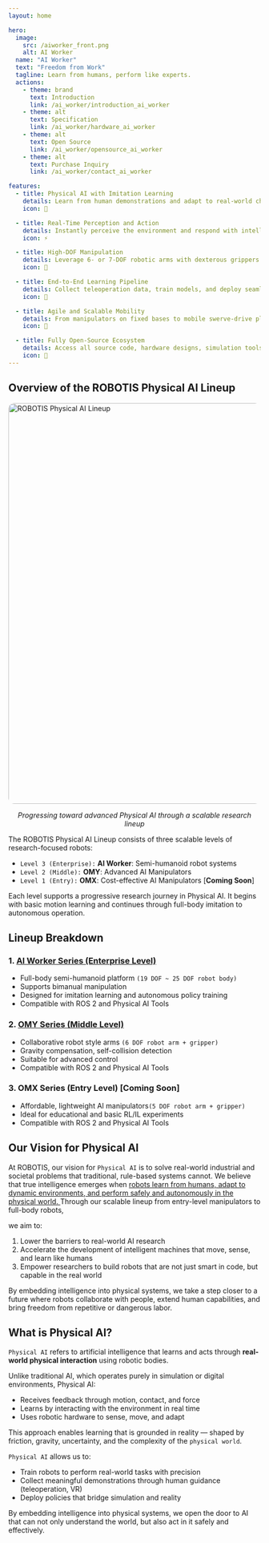 ```yaml
---
layout: home

hero:
  image:
    src: /aiworker_front.png
    alt: AI Worker
  name: "AI Worker"
  text: "Freedom from Work"
  tagline: Learn from humans, perform like experts.
  actions:
    - theme: brand
      text: Introduction
      link: /ai_worker/introduction_ai_worker
    - theme: alt
      text: Specification
      link: /ai_worker/hardware_ai_worker
    - theme: alt
      text: Open Source
      link: /ai_worker/opensource_ai_worker
    - theme: alt
      text: Purchase Inquiry
      link: /ai_worker/contact_ai_worker

features:
  - title: Physical AI with Imitation Learning
    details: Learn from human demonstrations and adapt to real-world changes through continuous interaction and intelligence.
    icon: 🧠

  - title: Real-Time Perception and Action
    details: Instantly perceive the environment and respond with intelligent behavior based on trained models and sensor feedback.
    icon: ⚡

  - title: High-DOF Manipulation
    details: Leverage 6- or 7-DOF robotic arms with dexterous grippers for precise and complex manipulation tasks.
    icon: 🦾

  - title: End-to-End Learning Pipeline
    details: Collect teleoperation data, train models, and deploy seamlessly using an integrated Physical AI workflow.
    icon: 🔄

  - title: Agile and Scalable Mobility
    details: From manipulators on fixed bases to mobile swerve-drive platforms, operate in both static and dynamic environments.
    icon: 🧭

  - title: Fully Open-Source Ecosystem
    details: Access all source code, hardware designs, simulation tools, and datasets to accelerate your research and development.
    icon: 🤩
---
```


## Overview of the ROBOTIS Physical AI Lineup
<img src="/overview/physical_ai_lineup.png" alt="ROBOTIS Physical AI Lineup" style="border-radius: 12px; width: 800px; display: block; margin: auto;" />
<p style="text-align: center;"><em>Progressing toward advanced Physical AI through a scalable research lineup</em></p>

The ROBOTIS Physical AI Lineup consists of three scalable levels of research-focused robots:
- `Level 3 (Enterprise):` **AI Worker**: Semi-humanoid robot systems
- `Level 2 (Middle):` **OMY**: Advanced AI Manipulators
- `Level 1 (Entry):` **OMX**: Cost-effective AI Manipulators [**Coming Soon**]

Each level supports a progressive research journey in Physical AI. It begins with basic motion learning and continues through full-body imitation to autonomous operation.

## Lineup Breakdown

### 1. [AI Worker Series (Enterprise Level)](/ai_worker/introduction_ai_worker)
- Full-body semi-humanoid platform `(19 DOF ~ 25 DOF robot body)`
- Supports bimanual manipulation
- Designed for imitation learning and autonomous policy training
- Compatible with ROS 2 and Physical AI Tools

### 2. [OMY Series (Middle Level)](/omy/introduction_omy)
- Collaborative robot style arms `(6 DOF robot arm + gripper)`
- Gravity compensation, self-collision detection
- Suitable for advanced control
- Compatible with ROS 2 and Physical AI Tools

### 3. OMX Series (Entry Level) [Coming Soon]
- Affordable, lightweight AI manipulators`(5 DOF robot arm + gripper)`
- Ideal for educational and basic RL/IL experiments
- Compatible with ROS 2 and Physical AI Tools

## Our Vision for Physical AI
At ROBOTIS, our vision for `Physical AI` is to solve real-world industrial and societal problems that traditional, rule-based systems cannot. We believe that true intelligence emerges when <u>robots learn from humans, adapt to dynamic environments, and perform safely and autonomously in the physical world. </u>
Through our scalable lineup from entry-level manipulators to full-body robots,

we aim to:

1. Lower the barriers to real-world AI research
2. Accelerate the development of intelligent machines that move, sense, and learn like humans
3. Empower researchers to build robots that are not just smart in code, but capable in the real world

By embedding intelligence into physical systems, we take a step closer to a future where robots collaborate with people, extend human capabilities, and bring freedom from repetitive or dangerous labor.

## What is Physical AI?

`Physical AI` refers to artificial intelligence that learns and acts through **real-world physical interaction** using robotic bodies.

Unlike traditional AI, which operates purely in simulation or digital environments, Physical AI:
- Receives feedback through motion, contact, and force
- Learns by interacting with the environment in real time
- Uses robotic hardware to sense, move, and adapt

This approach enables learning that is grounded in reality — shaped by friction, gravity, uncertainty, and the complexity of the `physical world`.

`Physical AI` allows us to:
- Train robots to perform real-world tasks with precision
- Collect meaningful demonstrations through human guidance (teleoperation, VR)
- Deploy policies that bridge simulation and reality

By embedding intelligence into physical systems, we open the door to AI that can not only understand the world, but also act in it safely and effectively.

